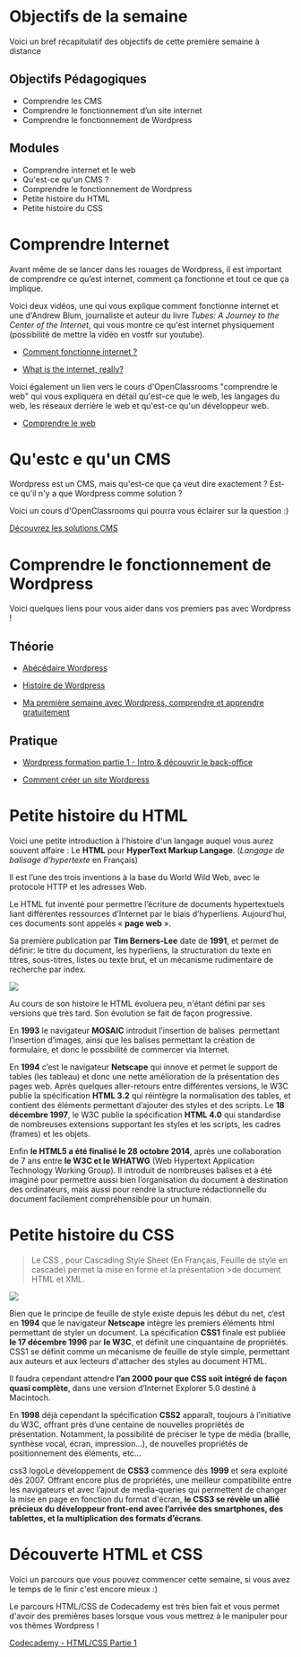 # Objectifs de la semaine

Voici un bref récapitulatif des objectifs de cette première semaine à distance

## Objectifs Pédagogiques

* Comprendre les CMS
* Comprendre le fonctionnement d’un site internet
* Comprendre le fonctionnement de Wordpress

## Modules

* Comprendre internet et le web
* Qu'est-ce qu'un CMS ?
* Comprendre le fonctionnement de Wordpress
* Petite histoire du HTML
* Petite histoire du CSS

# Comprendre Internet

Avant même de se lancer dans les rouages de Wordpress, il est important de comprendre ce qu’est internet, comment ça fonctionne et tout ce que ça implique.

Voici deux vidéos, une qui vous explique comment fonctionne internet et une d'Andrew Blum, journaliste et auteur du livre *Tubes: A Journey to the Center of the Internet*, qui vous montre ce qu'est internet physiquement (possibilité de mettre la vidéo en vostfr sur youtube).

* [Comment fonctionne internet ?](https://www.youtube.com/watch?v=BO-IEIeMpho)

* [What is the internet, really?](https://www.youtube.com/watch?v=XE_FPEFpHt4)

Voici également un lien vers le cours d'OpenClassrooms "comprendre le web" qui vous expliquera en détail qu'est-ce que le web, les langages du web, les réseaux derrière le web et qu'est-ce qu'un développeur web.

* [Comprendre le web](https://openclassrooms.com/courses/comprendre-le-web)

# Qu'estc e qu'un CMS

Wordpress est un CMS, mais qu'est-ce que ça veut dire exactement ? Est-ce qu'il n'y a que Wordpress comme solution ?

Voici un cours d'OpenClassrooms qui pourra vous éclairer sur la question :)

[Découvrez les solutions CMS](https://openclassrooms.com/courses/3013691)

# Comprendre le fonctionnement de Wordpress

Voici quelques liens pour vous aider dans vos premiers pas avec Wordpress !

## Théorie

* [Abécédaire Wordpress](https://wpformation.com/abecedaire-wordpress/)

* [Histoire de Wordpress](https://wpformation.com/wordpress-story-histoire/)

* [Ma première semaine avec Wordpress, comprendre et apprendre gratuitement](http://www.insidedaweb.com/wordpress-seo/debuter-avec-wordpress/comment-apprendre-wordpress/)

## Pratique

* [Wordpress formation partie 1 - Intro & découvrir le back-office](https://www.youtube.com/watch?v=fpPWZXUks9k)

* [Comment créer un site Wordpress](https://www.youtube.com/watch?v=P4w7o4NAM9M)

# Petite histoire du HTML

Voici une petite introduction à l'histoire d'un langage auquel vous aurez souvent affaire : Le **HTML** pour **HyperText Markup Langage**. (_Langage de balisage d’hypertexte_ en Français)

Il est l’une des trois inventions à la base du World Wild Web, avec le protocole HTTP et les adresses Web.

Le HTML fut inventé pour permettre l’écriture de documents hypertextuels liant différentes ressources d’Internet par le biais d’hyperliens. Aujourd’hui, ces documents sont appelés « **page web** ».

Sa première publication par **Tim Berners-Lee** date de **1991**, et permet de définir: le titre du document, les hyperliens, la structuration du texte en titres, sous-titres, listes ou texte brut, et un mécanisme rudimentaire de recherche par index.

![](http://www.journaldugeek.com/wp-content/blogs.dir/1/files/2016/06/surveillance_tim_berners_lee_www.jpg)

Au cours de son histoire le HTML évoluera peu, n'étant défini par ses versions que très tard. Son évolution se fait de façon progressive.

En **1993** le navigateur **MOSAIC** introduit l’insertion de balises <img> permettant l’insertion d’images, ainsi que les balises permettant la création de formulaire, et donc le possibilité de commercer via Internet.

En **1994** c’est le navigateur **Netscape** qui innove et permet le support de tables (les tableau) et donc une nette amélioration de la présentation des pages web. Après quelques aller-retours entre différentes versions, le W3C publie la spécification **HTML 3.2** qui réintègre la normalisation des tables, et contient des éléments permettant d’ajouter des styles et des scripts. Le **18 décembre 1997**, le W3C publie la spécification **HTML 4.0** qui standardise de nombreuses extensions supportant les styles et les scripts, les cadres (frames) et les objets.

Enfin **le HTML5 a été finalisé le 28 octobre 2014**, après une collaboration de 7 ans entre **le W3C et le WHATWG** (Web Hypertext Application Technology Working Group). Il introduit de nombreuses balises et à été imaginé pour permettre aussi bien l’organisation du document à destination des ordinateurs, mais aussi pour rendre la structure rédactionnelle du document facilement compréhensible pour un humain.

# Petite histoire du CSS

> Le CSS , pour Cascading Style Sheet (En Français, Feuille de style en cascade) permet la mise en forme et la présentation >de document HTML et XML.

![](http://www.siluko.com/wp-content/uploads/2015/02/blagues-css.jpg)

Bien que le principe de feuille de style existe depuis les début du net, c’est en **1994** que le navigateur **Netscape** intègre les premiers éléments html permettant de styler un document. La spécification **CSS1** finale est publiée **le 17 décembre 1996** par **le W3C**, et définit une cinquantaine de propriétés. CSS1 se définit comme un mécanisme de feuille de style simple, permettant aux auteurs et aux lecteurs d'attacher des styles au document HTML.

Il faudra cependant attendre **l’an 2000 pour que CSS soit intégré de façon quasi complète**, dans une version d’Internet Explorer 5.0 destiné à Macintoch.

En **1998** déjà cependant la spécification **CSS2** apparaît, toujours à l’initiative du W3C, offrant près d’une centaine de nouvelles propriétés de présentation. Notamment, la possibilité de préciser le type de média (braille, synthèse vocal, écran, impression…), de nouvelles propriétés de positionnement des éléments, etc…

css3 logoLe développement de **CSS3** commence dès **1999** et sera exploité dès 2007. Offrant encore plus de propriétés, une meilleur compatibilité entre les navigateurs et avec l’ajout de media-queries qui permettent de changer la mise en page en fonction du format d'écran, **le CSS3 se révèle un allié précieux du développeur front-end avec l’arrivée des smartphones, des tablettes, et la multiplication des formats d’écrans**.

# Découverte HTML et CSS

Voici un parcours que vous pouvez commencer cette semaine, si vous avez le temps de le finir c'est encore mieux :)

Le parcours HTML/CSS de Codecademy est très bien fait et vous permet d'avoir des premières bases lorsque vous vous mettrez à le manipuler pour vos thèmes Wordpress !

[Codecademy - HTML/CSS Partie 1](https://www.codecademy.com/learn/learn-html-css)
